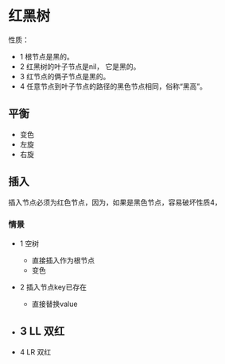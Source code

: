 # 红黑树

性质：
- 1 根节点是黑的。
- 2 红黑树的叶子节点是nil， 它是黑的。
- 3 红节点的俩子节点是黑的。
- 4 任意节点到叶子节点的路径的黑色节点相同，俗称“黑高”。

## 平衡
- 变色
- 左旋
- 右旋

## 插入
插入节点必须为红色节点，因为，如果是黑色节点，容易破坏性质4，

### 情景
- 1 空树
    - 直接插入作为根节点
    - 变色
- 2 插入节点key已存在
    - 直接替换value

- 3 LL 双红
    - 
- 4 LR 双红
